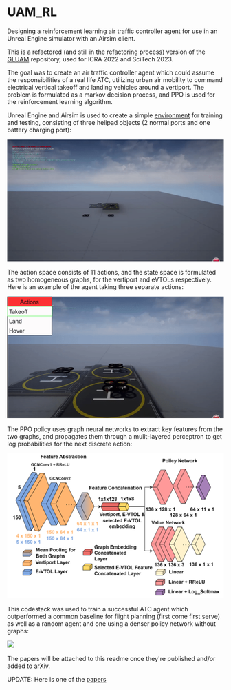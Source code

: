 # UAM_RL
Designing a reinforcement learning air traffic controller agent for use in an Unreal Engine simulator with an Airsim client.

This is a refactored (and still in the refactoring process) version of the [GLUAM](https://github.com/JhoelWit/GLUAM) repository, used for ICRA 2022 and SciTech 2023. 

The goal was to create an air traffic controller agent which could assume the responsibilities of a real life ATC, utilizing urban air mobility to command electrical vertical takeoff and landing vehicles around a vertiport. The problem is formulated as a markov decision process, and PPO is used for the reinforcement learning algorithm. 

Unreal Engine and Airsim is used to create a simple [environment](https://drive.google.com/file/d/1XT5h9mm4l6FRyraBGow9nLI4yc4STpl0/view?usp=sharing) for training and testing, consisting of three helipad objects (2 normal ports and one battery charging port):

![](img/sim_env.gif)

The action space consists of 11 actions, and the state space is formulated as two homogeneous graphs, for the vertiport and eVTOLs respectively. Here is an example of the agent taking three separate actions:

![](img/EVTOL_actions.gif)

The PPO policy uses graph neural networks to extract key features from the two graphs, and propagates them through a mulit-layered perceptron to get log probabilities for the next discrete action:

![](img/GRL_Policy.png)

This codestack was used to train a successful ATC agent which outperformed a common baseline for flight planning (first come first serve) as well as a random agent and one using a denser policy network without graphs:

![](img/case1_plot_final_glass-min.png)

The papers will be attached to this readme once they're published and/or added to arXiv. 

UPDATE: Here is one of the [papers](https://arxiv.org/abs/2302.05849)
